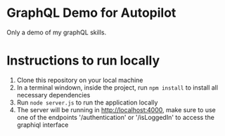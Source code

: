 # GraphQL Demo for Autopilot
Only a demo of my graphQL skills.

# Instructions to run locally


1. Clone this repository on your local machine
2. In a terminal windown, inside the project, run `npm install` to install all necessary dependencies
3. Run `node server.js` to run the application locally
4. The server will be running in [http://localhost:4000](http://localhost:3000), make sure to use one of the endpoints '/authentication' or '/isLoggedIn' to access the graphiql interface

